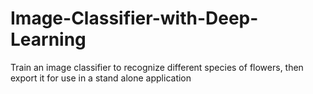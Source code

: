 # Image-Classifier-with-Deep-Learning
Train an image classifier to recognize different species of flowers, then export it for use in a stand alone application
